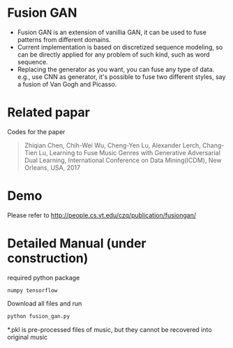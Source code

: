 # Fusion GAN
- Fusion GAN is an extension of vanillia GAN, it can be used to fuse patterns from different domains. 
- Current implementation is based on discretized sequence modeling, so can be directly applied for any problem of such kind, such as word sequence.
- Replacing the generator as you want, you can fuse any type of data. e.g., use CNN as generator, it's possible to fuse two different styles, say a fusion of Van Gogh and Picasso.

# Related papar
Codes for the paper 
> Zhiqian Chen, Chih-Wei Wu, Cheng-Yen Lu, Alexander Lerch, Chang-Tien Lu, Learning to Fuse Music Genres with Generative Adversarial Dual Learning, International Conference on Data Mining(ICDM), New Orleans, USA, 2017

# Demo
Please refer to http://people.cs.vt.edu/czq/publication/fusiongan/

# Detailed Manual (under construction)
required python package
```
numpy tensorflow
```

Download all files and run

```python 
python fusion_gan.py

```

*.pkl is pre-processed files of music, but they cannot be recovered into original music
